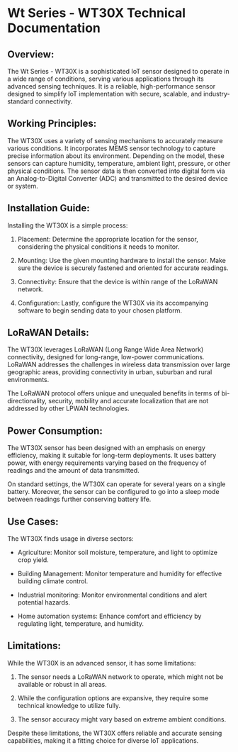 # Wt Series - WT30X Technical Documentation

## Overview:

The Wt Series - WT30X is a sophisticated IoT sensor designed to operate in a wide range of conditions, serving various applications through its advanced sensing techniques. It is a reliable, high-performance sensor designed to simplify IoT implementation with secure, scalable, and industry-standard connectivity.

## Working Principles:

The WT30X uses a variety of sensing mechanisms to accurately measure various conditions. It incorporates MEMS sensor technology to capture precise information about its environment. Depending on the model, these sensors can capture humidity, temperature, ambient light, pressure, or other physical conditions. The sensor data is then converted into digital form via an Analog-to-Digital Converter (ADC) and transmitted to the desired device or system.

## Installation Guide:

Installing the WT30X is a simple process:

1. Placement: Determine the appropriate location for the sensor, considering the physical conditions it needs to monitor.

2. Mounting: Use the given mounting hardware to install the sensor. Make sure the device is securely fastened and oriented for accurate readings.

3. Connectivity: Ensure that the device is within range of the LoRaWAN network.

4. Configuration: Lastly, configure the WT30X via its accompanying software to begin sending data to your chosen platform.

## LoRaWAN Details:

The WT30X leverages LoRaWAN (Long Range Wide Area Network) connectivity, designed for long-range, low-power communications. LoRaWAN addresses the challenges in wireless data transmission over large geographic areas, providing connectivity in urban, suburban and rural environments.

The LoRaWAN protocol offers unique and unequaled benefits in terms of bi-directionality, security, mobility and accurate localization that are not addressed by other LPWAN technologies.

## Power Consumption:

The WT30X sensor has been designed with an emphasis on energy efficiency, making it suitable for long-term deployments. It uses battery power, with energy requirements varying based on the frequency of readings and the amount of data transmitted.

On standard settings, the WT30X can operate for several years on a single battery. Moreover, the sensor can be configured to go into a sleep mode between readings further conserving battery life.

## Use Cases:

The WT30X finds usage in diverse sectors:

- Agriculture: Monitor soil moisture, temperature, and light to optimize crop yield.

- Building Management: Monitor temperature and humidity for effective building climate control.

- Industrial monitoring: Monitor environmental conditions and alert potential hazards.

- Home automation systems: Enhance comfort and efficiency by regulating light, temperature, and humidity.

## Limitations:

While the WT30X is an advanced sensor, it has some limitations:

1. The sensor needs a LoRaWAN network to operate, which might not be available or robust in all areas.

2. While the configuration options are expansive, they require some technical knowledge to utilize fully.

3. The sensor accuracy might vary based on extreme ambient conditions.

Despite these limitations, the WT30X offers reliable and accurate sensing capabilities, making it a fitting choice for diverse IoT applications.
